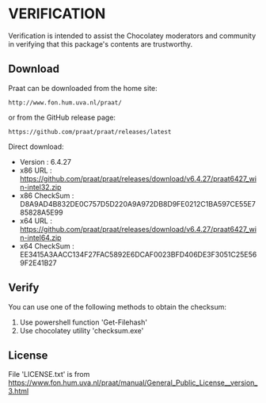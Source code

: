 # VERIFICATION
Verification is intended to assist the Chocolatey moderators and community in verifying that this package's contents are trustworthy.

## Download
Praat can be downloaded from the home site:  

    http://www.fon.hum.uva.nl/praat/
or from the GitHub release page:

    https://github.com/praat/praat/releases/latest

Direct download:   
- Version      : 6.4.27
- x86 URL      : https://github.com/praat/praat/releases/download/v6.4.27/praat6427_win-intel32.zip
- x86 CheckSum : D8A9AD4B832DE0C757D5D220A9A972DB8D9FE0212C1BA597CE55E785828A5E99
- x64 URL      : https://github.com/praat/praat/releases/download/v6.4.27/praat6427_win-intel64.zip
- x64 CheckSum : EE3415A3AACC134F27FAC5892E6DCAF0023BFD406DE3F3051C25E569F2E41B27

## Verify
You can use one of the following methods to obtain the checksum:
1. Use powershell function 'Get-Filehash'
2. Use chocolatey utility 'checksum.exe'

## License
File 'LICENSE.txt' is from https://www.fon.hum.uva.nl/praat/manual/General_Public_License__version_3.html
